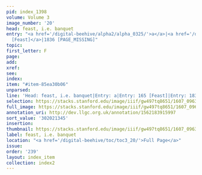 ```yaml
---
pid: index_1398
volume: Volume 3
image_number: '20'
head: feast, i.e. banquet
entry: "<a href='/digital-beehive/alpha2/alpha_0325/'>a</a>|<a href='/digital-beehive/num1/num_0173/'>165
  [Feast]</a>|1836 [PAGE_MISSING]"
topic:
first_letter: F
page:
add:
xref:
see:
index:
item: "#item-85ea30b06"
unparsed:
line: 'Head: feast, i.e. banquet|Entry: a|Entry: 165 [Feast]|Entry: 1836 [PAGE_MISSING]|#item-85ea30b06'
selection: https://stacks.stanford.edu/image/iiif/gw497tq8651/1607_0963/1126,1345,762,172/full/0/default.jpg
full_image: https://stacks.stanford.edu/image/iiif/gw497tq8651/1607_0963/full/full/0/default.jpg
annotation_uri: http://dev.llgc.org.uk/annotation/1562183915997
sort_value: '302021345'
insertion:
thumbnail: https://stacks.stanford.edu/image/iiif/gw497tq8651/1607_0963/1126,1345,762,172/150,/0/default.jpg
label: feast, i.e. banquet
location: "<a href='/digital-beehive/toc/toc3_20/'>Full Page</a>"
issue:
order: '239'
layout: index_item
collection: index2
---
```

